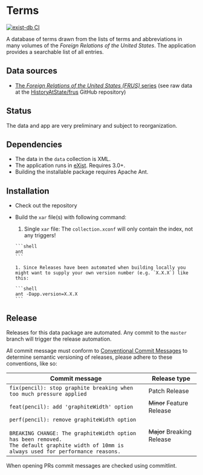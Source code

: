 # Terms

[![exist-db CI](https://github.com/HistoryAtState/terms/actions/workflows/build.yml/badge.svg)](https://github.com/HistoryAtState/terms/actions/workflows/build.yml)

A database of terms drawn from the lists of terms and abbreviations in many volumes of the *Foreign Relations of the United States*. The application provides a searchable list of all entries. 

## Data sources

- [The *Foreign Relations of the United States (FRUS)* series](https://history.state.gov/historicaldocuments) (see raw data at the [HistoryAtState/frus](https://github.com/HistoryAtState/frus) GitHub repository)

## Status

The data and app are very preliminary and subject to reorganization.

## Dependencies

- The data in the `data` collection is XML.
- The application runs in [eXist](http://exist-db.org). Requires 3.0+.
- Building the installable package requires Apache Ant.

## Installation

- Check out the repository
- Build the `xar` file(s) with following command:
    1. Single `xar` file: The `collection.xconf` will only contain the index, not any triggers!

      ```shell
      ant
      ```

      1. Since Releases have been automated when building locally you might want to supply your own version number (e.g. `X.X.X`) like this:

      ```shell
      ant -Dapp.version=X.X.X
      ```

## Release

Releases for this data package are automated. Any commit to the `master` branch will trigger the release automation.

All commit message must conform to [Conventional Commit Messages](https://www.conventionalcommits.org/en/v1.0.0/) to determine semantic versioning of releases, please adhere to these conventions, like so:

| Commit message  | Release type |
|-----------------|--------------|
| `fix(pencil): stop graphite breaking when too much pressure applied` | Patch Release |
| `feat(pencil): add 'graphiteWidth' option` | ~~Minor~~ Feature Release |
| `perf(pencil): remove graphiteWidth option`<br/><br/>`BREAKING CHANGE: The graphiteWidth option has been removed.`<br/>`The default graphite width of 10mm is always used for performance reasons.` | ~~Major~~ Breaking Release |

When opening PRs commit messages are checked using commitlint.